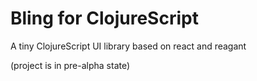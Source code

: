 Bling for ClojureScript
=======================

A tiny ClojureScript UI library based on react and reagant

(project is in pre-alpha state)

